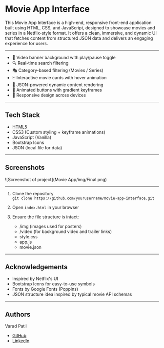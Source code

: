 
# Movie App Interface

This Movie App Interface is a high-end, responsive front-end application built using HTML, CSS, and JavaScript, designed to showcase movies and series in a Netflix-style format. It offers a clean, immersive, and dynamic UI that fetches content from structured JSON data and delivers an engaging experience for users.


___
- 🎥 Video banner background with play/pause toggle
- 🔍 Real-time search filtering
- 🎭 Category-based filtering (Movies / Series)
- 🃏 Interactive movie cards with hover animation
- 📄 JSON-powered dynamic content rendering
- 💫 Animated buttons with gradient keyframes
- 📱 Responsive design across devices

___
## Tech Stack

- HTML5
- CSS3 (Custom styling + keyframe animations)
- JavaScript (Vanilla)
- Bootstrap Icons
- JSON (local file for data)

___
## Screenshots

![Screenshot of project](Movie App/img/Final.png)

___
1. Clone the repository  
   `git clone https://github.com/yourusername/movie-app-interface.git`

2. Open `index.html` in your browser

3. Ensure the file structure is intact:
   - /img (images used for posters)
   - /video (for background video and trailer links)
   - style.css
   - app.js
   - movie.json

___
## Acknowledgements

- Inspired by Netflix's UI
- Bootstrap Icons for easy-to-use symbols
- Fonts by Google Fonts (Poppins)
- JSON structure idea inspired by typical movie API schemas

___
## Authors

Varad Patil 
- [GitHub](https://github.com/varadrz)
- [LinkedIn](https://www.linkedin.com/in/varadpatil665/)

